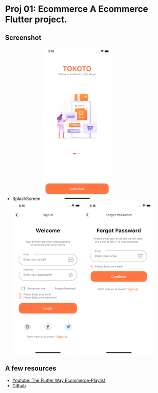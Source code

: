# Proj 01: Ecommerce A Ecommerce Flutter project. 
## Screenshot
- SplashScreen
<img src="./assets/screenshots/SplashScreen.png" height="500em"/><img src="./assets/screenshots/SignIn.png" height="500em"/><img src="./assets/screenshots/ForgotPassword.png" height="500em"/>

## A few resources 
- [Youtube: The Flutter Way Ecommerce-Playlist](https://www.youtube.com/playlist?list=PLxUBb2A_UUy8OlaNZpS2mfL8xpHcnd_Af) 
- [Github](https://github.com/abuanwar072/E-commerce-Complete-Flutter-UI)
